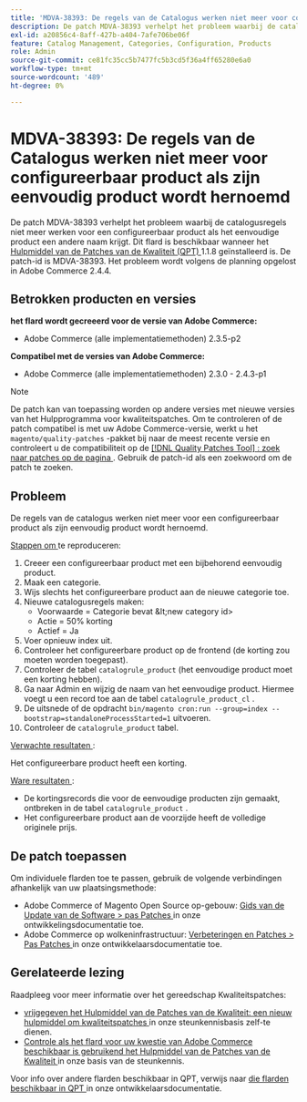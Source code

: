 ```yaml
---
title: 'MDVA-38393: De regels van de Catalogus werken niet meer voor configureerbaar product als zijn eenvoudig product wordt hernoemd.'
description: De patch MDVA-38393 verhelpt het probleem waarbij de catalogusregels niet meer werken voor een configureerbaar product als het eenvoudige product een andere naam krijgt. Deze patch is beschikbaar wanneer [Quality Patches Tool (QPT)] (/help/announcements/adobe-commerce-announcements/magento-quality-patches-released-new-tool-to-self-serve-quality-patches.md) 1.1.8 is geïnstalleerd. De patch-id is MDVA-38393. Het probleem wordt volgens de planning opgelost in Adobe Commerce 2.4.4.
exl-id: a20856c4-8aff-427b-a404-7afe706be06f
feature: Catalog Management, Categories, Configuration, Products
role: Admin
source-git-commit: ce81fc35cc5b7477fc5b3cd5f36a4ff65280e6a0
workflow-type: tm+mt
source-wordcount: '489'
ht-degree: 0%

---
```


# MDVA-38393: De regels van de Catalogus werken niet meer voor configureerbaar product als zijn eenvoudig product wordt hernoemd

De patch MDVA-38393 verhelpt het probleem waarbij de catalogusregels niet meer werken voor een configureerbaar product als het eenvoudige product een andere naam krijgt. Dit flard is beschikbaar wanneer het [ Hulpmiddel van de Patches van de Kwaliteit (QPT) ](/help/announcements/adobe-commerce-announcements/magento-quality-patches-released-new-tool-to-self-serve-quality-patches.md) 1.1.8 geïnstalleerd is. De patch-id is MDVA-38393. Het probleem wordt volgens de planning opgelost in Adobe Commerce 2.4.4.

## Betrokken producten en versies

**het flard wordt gecreeerd voor de versie van Adobe Commerce:**

* Adobe Commerce (alle implementatiemethoden) 2.3.5-p2

**Compatibel met de versies van Adobe Commerce:**

* Adobe Commerce (alle implementatiemethoden) 2.3.0 - 2.4.3-p1

>[!NOTE]
>
>De patch kan van toepassing worden op andere versies met nieuwe versies van het Hulpprogramma voor kwaliteitspatches. Om te controleren of de patch compatibel is met uw Adobe Commerce-versie, werkt u het `magento/quality-patches` -pakket bij naar de meest recente versie en controleert u de compatibiliteit op de [[!DNL Quality Patches Tool] : zoek naar patches op de pagina ](https://devdocs.magento.com/quality-patches/tool.html#patch-grid) . Gebruik de patch-id als een zoekwoord om de patch te zoeken.

## Probleem

De regels van de catalogus werken niet meer voor een configureerbaar product als zijn eenvoudig product wordt hernoemd.

<u> Stappen om </u> te reproduceren:

1. Creeer een configureerbaar product met een bijbehorend eenvoudig product.
1. Maak een categorie.
1. Wijs slechts het configureerbare product aan de nieuwe categorie toe.
1. Nieuwe catalogusregels maken:
   * Voorwaarde = Categorie bevat \&lt;new category id>
   * Actie = 50% korting
   * Actief = Ja
1. Voer opnieuw index uit.
1. Controleer het configureerbare product op de frontend (de korting zou moeten worden toegepast).
1. Controleer de tabel `catalogrule_product` (het eenvoudige product moet een korting hebben).
1. Ga naar Admin en wijzig de naam van het eenvoudige product. Hiermee voegt u een record toe aan de tabel `catalogrule_product_cl` .
1. De uitsnede of de opdracht `bin/magento cron:run --group=index --bootstrap=standaloneProcessStarted=1` uitvoeren.
1. Controleer de `catalogrule_product` tabel.

<u> Verwachte resultaten </u>:

Het configureerbare product heeft een korting.

<u> Ware resultaten </u>:

* De kortingsrecords die voor de eenvoudige producten zijn gemaakt, ontbreken in de tabel `catalogrule_product` .
* Het configureerbare product aan de voorzijde heeft de volledige originele prijs.

## De patch toepassen

Om individuele flarden toe te passen, gebruik de volgende verbindingen afhankelijk van uw plaatsingsmethode:

* Adobe Commerce of Magento Open Source op-gebouw: [ Gids van de Update van de Software > pas Patches ](https://devdocs.magento.com/guides/v2.4/comp-mgr/patching/mqp.html) in onze ontwikkelingsdocumentatie toe.
* Adobe Commerce op wolkeninfrastructuur: [ Verbeteringen en Patches > Pas Patches ](https://devdocs.magento.com/cloud/project/project-patch.html) in onze ontwikkelaarsdocumentatie toe.

## Gerelateerde lezing

Raadpleeg voor meer informatie over het gereedschap Kwaliteitspatches:

* [ vrijgegeven het Hulpmiddel van de Patches van de Kwaliteit: een nieuw hulpmiddel om kwaliteitspatches ](/help/announcements/adobe-commerce-announcements/magento-quality-patches-released-new-tool-to-self-serve-quality-patches.md) in onze steunkennisbasis zelf-te dienen.
* [ Controle als het flard voor uw kwestie van Adobe Commerce beschikbaar is gebruikend het Hulpmiddel van de Patches van de Kwaliteit ](/help/support-tools/patches-available-in-qpt-tool/check-patch-for-magento-issue-with-magento-quality-patches.md) in onze basis van de steunkennis.

Voor info over andere flarden beschikbaar in QPT, verwijs naar [ die flarden beschikbaar in QPT ](https://devdocs.magento.com/quality-patches/tool.html#patch-grid) in onze ontwikkelaarsdocumentatie.
